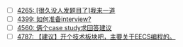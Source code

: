 - [ ] [4265: [很久没人发题目了]我来一道](http://instant.1point3acres.com/thread/4265)
- [ ] [4399: 如何准备interview?](http://instant.1point3acres.com/thread/4399)
- [ ] [4560: 俩个case study求回答建议](http://instant.1point3acres.com/thread/4560)
- [ ] [4787: 【建议】开个技术板块吧，主要关于EECS编程的。](http://instant.1point3acres.com/thread/4787)
